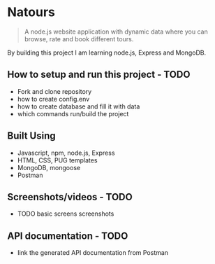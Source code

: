# Natours

> A node.js website application with dynamic data where you can browse, rate and book different tours.

By building this project I am learning node.js, Express and MongoDB.

## How to setup and run this project - TODO

- Fork and clone repository
- how to create config.env
- how to create database and fill it with data
- which commands run/build the project

## Built Using

- Javascript, npm, node.js, Express
- HTML, CSS, PUG templates
- MongoDB, mongoose
- Postman

## Screenshots/videos - TODO

- TODO basic screens screenshots

## API documentation - TODO

- link the generated API documentation from Postman
